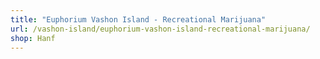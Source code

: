 ```yaml
---
title: "Euphorium Vashon Island - Recreational Marijuana"
url: /vashon-island/euphorium-vashon-island-recreational-marijuana/
shop: Hanf
---
```

